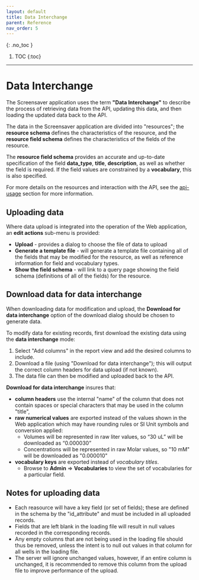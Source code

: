 ```yaml
---
layout: default
title: Data Interchange
parent: Reference
nav_order: 5
---
```

{: .no_toc }

1. TOC
{:toc}
---

# Data Interchange

The Screensaver application uses the term **"Data Interchange"** to describe the process of retrieving data from the API, updating this data, and then loading the updated data back to the API.

The data in the Screensaver application are divided into "resources"; the **resource schema** defines the characteristics of the resource, and the **resource field schema** defines the characteristics of the fields of the resource. 

The **resource field schema** provides an accurate and up-to-date specification of the field **data_type**, **title**, **description**, as well as whether the field is required. If the field values are constrained by a **vocabulary**, this is also specified.


For more details on the resources and interaction with the API, see the [api-usage](../api-usage) section for more information. 

## Uploading data

Where data upload is integrated into the operation of the Web application, an **edit actions** sub-menu is provided:
* **Upload** - provides a dialog to choose the file of data to upload
* **Generate a template file** - will generate a template file containing all of the fields that may be modified for the resource, as well as reference information for field and vocabulary types.
* **Show the field schema** - will link to a query page showing the field schema (definitions of all of the fields) for the resource.

## Download data for data interchange 

When downloading data for modification and upload, the **Download for data interchange** option of the download dialog should be chosen to generate data.

To modify data for existing records, first download the existing data using the **data interchange** mode:
1. Select "Add columns" in the report view and add the desired columns to include. 
2. Download a file (using "Download for data interchange"); this will output the correct column headers for data upload (if not known). 
3. The data file can then be modified and uploaded back to the API. 

**Download for data interchange** insures that:
* **column headers** use the internal "name" of the column that does not contain spaces or special characters that may be used in the column "title",
* **raw numerical values** are exported instead of the values shown in the Web application which may have rounding rules or SI Unit symbols and conversion applied:
  * Volumes will be represented in raw liter values, so “30 uL” will be downloaded as “0.000030”
  * Concentrations will be represented in raw Molar values, so "10 mM" will be downloaded as "0.000010"
* **vocabulary keys** are exported instead of *vocabulary titles*.
  * Browse to **Admin** => **Vocabularies** to view the set of vocabularies for a particular field.

## Notes for uploading data
* Each reasource will have a key field (or set of fields); these are defined in the schema by the "id_attribute" and must be included in all uploaded records. 
* Fields that are left blank in the loading file will result in null values recorded in the corresponding records. 
* Any empty columns that are not being used in the loading file should thus be removed, unless the intent is to null out values in that column for all wells in the loading file.
* The server will ignore unchanged values, however, if an entire column is unchanged, it is recommended to remove this column from the upload file to improve performance of the upload.

